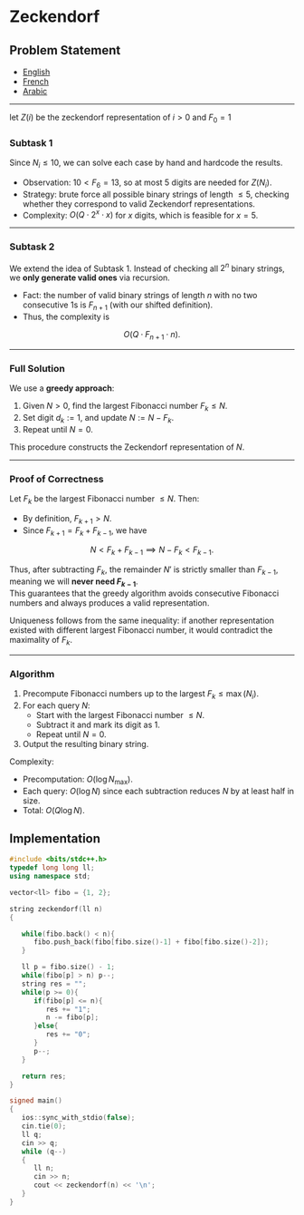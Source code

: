 # Zeckendorf

## Problem Statement
- [English](statements/zeckendorf%20(en).pdf)
- [French](statements/zeckendorf%20(fr).pdf)
- [Arabic](statements/zeckendorf%20(ar_DZ).pdf)

---
let $Z(i)$ be the zeckendorf representation of $i>0$ and $F_0 = 1$

### Subtask 1

Since $N_i \leq 10$, we can solve each case by hand and hardcode the results.  

- Observation: $10 < F_6 = 13$, so at most 5 digits are needed for $Z(N_i)$.  
- Strategy: brute force all possible binary strings of length $\leq 5$, checking whether they correspond to valid Zeckendorf representations.  
- Complexity: $O(Q \cdot 2^x \cdot x)$ for $x$ digits, which is feasible for $x = 5$.

---

### Subtask 2

We extend the idea of Subtask 1. Instead of checking all $2^n$ binary strings, we **only generate valid ones** via recursion.  

- Fact: the number of valid binary strings of length $n$ with no two consecutive $1$s is $F_{n+1}$ (with our shifted definition).  
- Thus, the complexity is  

$$
O(Q \cdot F_{n+1} \cdot n).
$$

---

### Full Solution

We use a **greedy approach**:

1. Given $N > 0$, find the largest Fibonacci number $F_k \leq N$.  
2. Set digit $d_k := 1$, and update $N := N - F_k$.  
3. Repeat until $N = 0$.  

This procedure constructs the Zeckendorf representation of $N$.  

---

### Proof of Correctness

Let $F_k$ be the largest Fibonacci number $\leq N$. Then:  

- By definition, $F_{k+1} > N$.  
- Since $F_{k+1} = F_k + F_{k-1}$, we have  

$$
N < F_k + F_{k-1} \implies N - F_k < F_{k-1}.
$$  

Thus, after subtracting $F_k$, the remainder $N'$ is strictly smaller than $F_{k-1}$, meaning we will **never need $F_{k-1}$**.  
This guarantees that the greedy algorithm avoids consecutive Fibonacci numbers and always produces a valid representation.  

Uniqueness follows from the same inequality: if another representation existed with different largest Fibonacci number, it would contradict the maximality of $F_k$.  

---

### Algorithm

1. Precompute Fibonacci numbers up to the largest $F_k \leq \max(N_i)$.  
2. For each query $N$:  
   - Start with the largest Fibonacci number $\leq N$.  
   - Subtract it and mark its digit as $1$.  
   - Repeat until $N = 0$.  
3. Output the resulting binary string.  

Complexity:  
- Precomputation: $O(\log N_{\max})$.  
- Each query: $O(\log N)$ since each subtraction reduces $N$ by at least half in size.  
- Total: $O(Q \log N)$.  

## Implementation

```cpp
#include <bits/stdc++.h>
typedef long long ll;
using namespace std;

vector<ll> fibo = {1, 2};

string zeckendorf(ll n)
{

   while(fibo.back() < n){
      fibo.push_back(fibo[fibo.size()-1] + fibo[fibo.size()-2]);
   }

   ll p = fibo.size() - 1;
   while(fibo[p] > n) p--;
   string res = "";
   while(p >= 0){
      if(fibo[p] <= n){
         res += "1";
         n -= fibo[p];
      }else{
         res += "0";
      }
      p--;
   }

   return res;
}

signed main()
{
   ios::sync_with_stdio(false);
   cin.tie(0);
   ll q;
   cin >> q;
   while (q--)
   {
      ll n;
      cin >> n;
      cout << zeckendorf(n) << '\n';
   }
}
```
